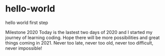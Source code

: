 # hello-world
hello world first step

Milestone 2020
Today is the lastest two days of 2020 and I started my journey of learning coding. 
Hope there will be more possibilities and great things coming in 2021.
Never too late, never too old, never too difficult, never impossible!
